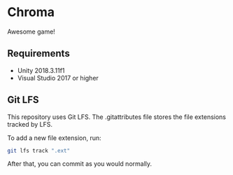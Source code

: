 # Chroma

Awesome game!

## Requirements

- Unity 2018.3.11f1
- Visual Studio 2017 or higher

## Git LFS

This repository uses Git LFS. The .gitattributes file stores the file extensions tracked by LFS.

To add a new file extension, run:

```bash
git lfs track ".ext"
```

After that, you can commit as you would normally.
